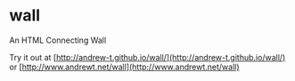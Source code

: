wall
====

An HTML Connecting Wall

Try it out at [http://andrew-t.github.io/wall/](http://andrew-t.github.io/wall/) or [http://www.andrewt.net/wall](http://www.andrewt.net/wall)

